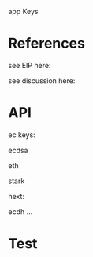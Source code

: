app Keys

# References 
see EIP here:

see discussion here:


# API

ec keys:

ecdsa

eth

stark

next:

ecdh ...


# Test

